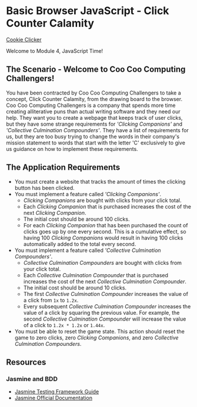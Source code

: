 # Basic Browser JavaScript - Click Counter Calamity

[Cookie Clicker](https://orteil.dashnet.org/cookieclicker/)

Welcome to Module 4, JavaScript Time!

## The Scenario - Welcome to Coo Coo Computing Challengers!
You have been contracted by Coo Coo Computing Challengers to take a concept, Click Counter Calamity, from the drawing board to the browser. Coo Coo Computing Challengers is a company that spends more time creating alliterative puns than actual writing software and they need our help.  They want you to create a webpage that keeps track of user clicks, but they have some strange requirements for _'Clicking Companions'_ and _'Collective Culmination Compounders'_.  They have a list of requirements for us, but they are too busy trying to change the words in their company's mission statement to words that start with the letter 'C' exclusively to give us guidance on how to implement these requirements.

## The Application Requirements
- You must create a website that tracks the amount of times the clicking button has been clicked.
- You must implement a feature called _'Clicking Companions'_.
    - _Clicking Companions_ are bought with clicks from your click total.
    - Each _Clicking Companion_ that is purchased increases the cost of the next _Clicking Companion_.
    - The initial cost should be around 100 clicks.
    - For each _Clicking Companion_ that has been purchased the count of clicks goes up by one every second.  This is a cumulative effect, so having 100 _Clicking Companions_ would result in having 100 clicks automatically added to the total every second.
- You must implement a feature called _'Collective Culmination Compounders'_.
  - _Collective Culmination Compounders_ are bought with clicks from your click total.
  - Each _Collective Culmination Compounder_ that is purchased increases the cost of the next _Collective Culmination Compounder_.
  - The initial cost should be around 10 clicks.
  - The first _Collective Culmination Compounder_ increases the value of a click from `1x` to `1.2x`.
  - Every subsequent _Collective Culmination Compounder_ increases the value of a click by squaring the previous value.  For example, the second _Collective Culmination Compounder_ will increase the value of a click to `1.2x * 1.2x` or `1.44x`.
- You must be able to reset the game state.  This action should reset the game to zero clicks, zero _Clicking Companions_, and zero _Collective Culmination Compounders_.

## Resources

### Jasmine and BDD
- [Jasmine Testing Framework Guide](https://wecancodeit.github.io/java-slides/frontend/js-jasmine-testing/index.html#/)
- [Jasmine Official Documentation](https://jasmine.github.io/)

